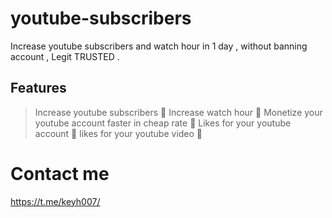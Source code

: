 # youtube-subscribers
Increase youtube subscribers and watch hour in 1 day , without banning account , Legit TRUSTED .

## Features

> Increase youtube subscribers  💸
> Increase watch hour  💸
> Monetize your youtube account faster in cheap rate 💸
> Likes for your youtube account  💸
> likes for your youtube video  💸


# Contact me 
https://t.me/keyh007/
